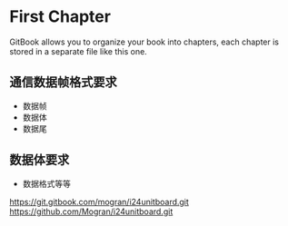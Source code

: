 # First Chapter

GitBook allows you to organize your book into chapters, each chapter is stored in a separate file like this one.

## 通信数据帧格式要求
- 数据帧
- 数据体
- 数据尾

## 数据体要求
- 数据格式等等

https://git.gitbook.com/mogran/i24unitboard.git
https://github.com/Mogran/i24unitboard.git